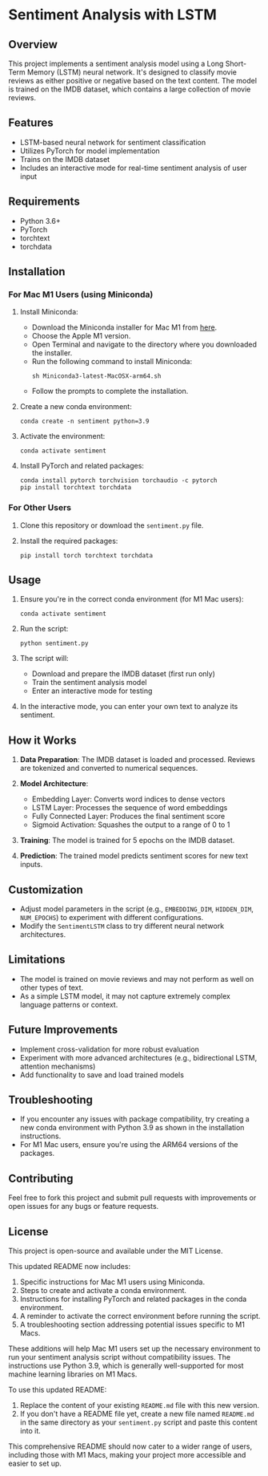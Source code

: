 # Sentiment Analysis with LSTM

## Overview

This project implements a sentiment analysis model using a Long Short-Term Memory (LSTM) neural network. It's designed to classify movie reviews as either positive or negative based on the text content. The model is trained on the IMDB dataset, which contains a large collection of movie reviews.

## Features

- LSTM-based neural network for sentiment classification
- Utilizes PyTorch for model implementation
- Trains on the IMDB dataset
- Includes an interactive mode for real-time sentiment analysis of user input

## Requirements

- Python 3.6+
- PyTorch
- torchtext
- torchdata

## Installation

### For Mac M1 Users (using Miniconda)

1. Install Miniconda:
   - Download the Miniconda installer for Mac M1 from [here](https://docs.conda.io/en/latest/miniconda.html#macos-installers).
   - Choose the Apple M1 version.
   - Open Terminal and navigate to the directory where you downloaded the installer.
   - Run the following command to install Miniconda:
     ```
     sh Miniconda3-latest-MacOSX-arm64.sh
     ```
   - Follow the prompts to complete the installation.

2. Create a new conda environment:
   ```
   conda create -n sentiment python=3.9
   ```

3. Activate the environment:
   ```
   conda activate sentiment
   ```

4. Install PyTorch and related packages:
   ```
   conda install pytorch torchvision torchaudio -c pytorch
   pip install torchtext torchdata
   ```

### For Other Users

1. Clone this repository or download the `sentiment.py` file.

2. Install the required packages:
   ```
   pip install torch torchtext torchdata
   ```

## Usage

1. Ensure you're in the correct conda environment (for M1 Mac users):
   ```
   conda activate sentiment
   ```

2. Run the script:
   ```
   python sentiment.py
   ```

3. The script will:
   - Download and prepare the IMDB dataset (first run only)
   - Train the sentiment analysis model
   - Enter an interactive mode for testing

4. In the interactive mode, you can enter your own text to analyze its sentiment.

## How it Works

1. **Data Preparation**: The IMDB dataset is loaded and processed. Reviews are tokenized and converted to numerical sequences.

2. **Model Architecture**: 
   - Embedding Layer: Converts word indices to dense vectors
   - LSTM Layer: Processes the sequence of word embeddings
   - Fully Connected Layer: Produces the final sentiment score
   - Sigmoid Activation: Squashes the output to a range of 0 to 1

3. **Training**: The model is trained for 5 epochs on the IMDB dataset.

4. **Prediction**: The trained model predicts sentiment scores for new text inputs.

## Customization

- Adjust model parameters in the script (e.g., `EMBEDDING_DIM`, `HIDDEN_DIM`, `NUM_EPOCHS`) to experiment with different configurations.
- Modify the `SentimentLSTM` class to try different neural network architectures.

## Limitations

- The model is trained on movie reviews and may not perform as well on other types of text.
- As a simple LSTM model, it may not capture extremely complex language patterns or context.

## Future Improvements

- Implement cross-validation for more robust evaluation
- Experiment with more advanced architectures (e.g., bidirectional LSTM, attention mechanisms)
- Add functionality to save and load trained models

## Troubleshooting

- If you encounter any issues with package compatibility, try creating a new conda environment with Python 3.9 as shown in the installation instructions.
- For M1 Mac users, ensure you're using the ARM64 versions of the packages.

## Contributing

Feel free to fork this project and submit pull requests with improvements or open issues for any bugs or feature requests.

## License

This project is open-source and available under the MIT License.



This updated README now includes:

1. Specific instructions for Mac M1 users using Miniconda.
2. Steps to create and activate a conda environment.
3. Instructions for installing PyTorch and related packages in the conda environment.
4. A reminder to activate the correct environment before running the script.
5. A troubleshooting section addressing potential issues specific to M1 Macs.

These additions will help Mac M1 users set up the necessary environment to run your sentiment analysis script without compatibility issues. The instructions use Python 3.9, which is generally well-supported for most machine learning libraries on M1 Macs.

To use this updated README:

1. Replace the content of your existing `README.md` file with this new version.
2. If you don't have a README file yet, create a new file named `README.md` in the same directory as your `sentiment.py` script and paste this content into it.

This comprehensive README should now cater to a wider range of users, including those with M1 Macs, making your project more accessible and easier to set up.
